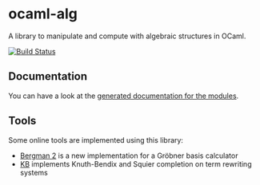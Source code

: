 ocaml-alg
=========
A library to manipulate and compute with algebraic structures in OCaml.

[![Build Status](https://travis-ci.org/smimram/ocaml-alg.svg?branch=master)](https://travis-ci.org/smimram/ocaml-alg)

Documentation
-------------
You can have a look at the [generated documentation for the modules](https://smimram.github.io/ocaml-alg/alg/).

Tools
-----
Some online tools are implemented using this library:
- [Bergman 2](https://smimram.github.io/ocaml-alg/bergman/) is a new implementation for a Gröbner basis calculator
- [KB](https://smimram.github.io/ocaml-alg/kb/) implements Knuth-Bendix and Squier completion on term rewriting systems
